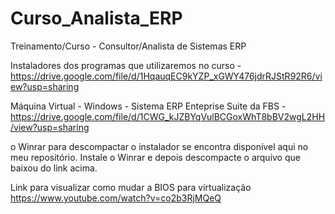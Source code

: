 # Curso_Analista_ERP
Treinamento/Curso - Consultor/Analista de Sistemas ERP

Instaladores dos programas que utilizaremos no curso - https://drive.google.com/file/d/1HqauqEC9kYZP_xGWY476jdrRJStR92R6/view?usp=sharing

Máquina Virtual - Windows - Sistema ERP Enteprise Suite da FBS - https://drive.google.com/file/d/1CWG_kJZBYqVulBCGoxWhT8bBV2wgL2HH/view?usp=sharing

o Winrar para descompactar o instalador se encontra disponível aqui no meu repositório. Instale o Winrar e depois descompacte o arquivo que baixou 
do link acima.

Link para visualizar como mudar   a BIOS  para  virtualização https://www.youtube.com/watch?v=co2b3RjMQeQ
